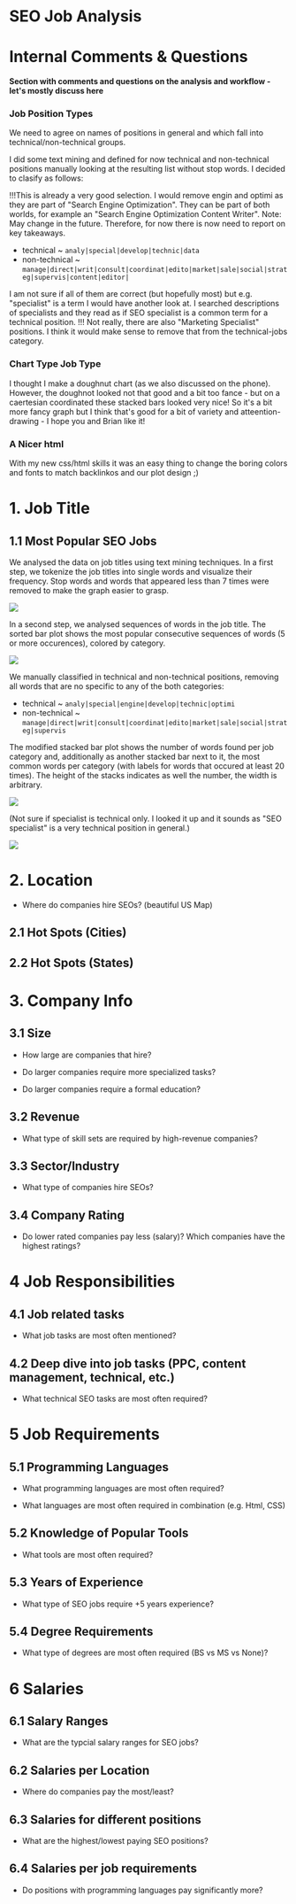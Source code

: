 # SEO Job Analysis

# Internal Comments & Questions

**Section with comments and questions on the analysis and workflow - let's mostly discuss here**

### Job Position Types

We need to agree on names of positions in general and which fall into technical/non-technical groups.

I did some text mining and defined for now technical and non-technical positions manually looking at the resulting list without stop words. I decided to clasify as follows:

!!!This is already a very good selection. I would remove engin and optimi as they are part of "Search Engine Optimization". They can be part of both worlds,  for example an "Search Engine Optimization Content Writer". Note: May change in the future. Therefore, for now there is now need to report on key takeaways. 

* technical ~  `analy|special|develop|technic|data`
* non-technical ~  `manage|direct|writ|consult|coordinat|edito|market|sale|social|strateg|supervis|content|editor|`

I am not sure if all of them are correct (but hopefully most) but e.g. "specialist" is a term I would have another look at. I searched descriptions of specialists and they read as if SEO specialist is a common term for a technical position. !!! Not really, there are also "Marketing Specialist" positions. I think it would make sense to remove that from the technical-jobs category. 


### Chart Type Job Type

I thought I make a doughnut chart (as we also discussed on the phone). However, the doughnot looked not that good and a bit too fance - but on a caertesian coordinated these stacked bars looked very nice! So it's a bit more fancy graph but I think that's good for a bit of variety and atteention-drawing - I hope you and Brian like it!


### A Nicer html

With my new css/html skills it was an easy thing to change the boring colors and fonts to match backlinkos and our plot design ;)


# 1. Job Title

## 1.1 Most Popular SEO Jobs

We analysed the data on job titles using text mining techniques. In a first step, we tokenize the job titles into single words and visualize their frequency. Stop words and words that appeared less than 7 times were removed to make the graph easier to grasp.

![](./plots/png/1_1_jobs_word_1.png)


In a second step, we analysed sequences of words in the job title. The sorted bar plot shows the most popular consecutive sequences of words (5 or more occurences), colored by category.

![](./plots/png/1_1_jobs_cat_1.png)


We  manually classified in technical and non-technical positions, removing all words that are no specific to any of the both categories: 

* technical ~  `analy|special|engine|develop|technic|optimi`
* non-technical ~  `manage|direct|writ|consult|coordinat|edito|market|sale|social|strateg|supervis`

The modified stacked bar plot shows the number of words found per job category and, additionally as another stacked bar next to it, the most common words per category (with labels for words that occured at least 20 times). The height of the stacks indicates as well the number, the width is arbitrary.

![](./plots/png/1_1_jobs_tech_1.png)

(Not sure if specialist is technical only. I looked it up and it sounds as "SEO specialist" is a very technical position in general.)

![](./plots/png/1_1_jobs_tech_no_spec_1.png)


# 2. Location

* Where do companies hire SEOs? (beautiful US Map)


## 2.1 Hot Spots (Cities)


## 2.2 Hot Spots (States)


# 3. Company Info

## 3.1	Size

* How large are companies that hire? 

* Do larger companies require more specialized tasks? 

* Do larger companies require a formal education?


## 3.2	Revenue 

* What type of skill sets are required by high-revenue companies?


## 3.3	Sector/Industry

* What type of companies hire SEOs? 


## 3.4	Company Rating

* Do lower rated companies pay less (salary)? Which companies have the highest ratings? 


# 4	Job Responsibilities

## 4.1	Job related tasks

* What job tasks are most often mentioned? 


## 4.2	Deep dive into job tasks (PPC, content management, technical, etc.)

* What technical SEO tasks are most often required?


# 5	Job Requirements

## 5.1	Programming Languages

* What programming languages are most often required? 

* What languages are most often required in combination (e.g. Html, CSS)


## 5.2	Knowledge of Popular Tools

* What tools are most often required?


## 5.3	Years of Experience

* What type of SEO jobs require +5 years experience? 


## 5.4	Degree Requirements

* What type of degrees are most often required (BS vs MS vs None)? 


# 6	Salaries

## 6.1	Salary Ranges

* What are the typcial salary ranges for SEO jobs?


## 6.2	Salaries per Location

* Where do companies pay the most/least?


## 6.3	Salaries for different positions

* What are the highest/lowest paying SEO positions?


## 6.4	Salaries per job requirements

* Do positions with programming languages pay significantly more?



